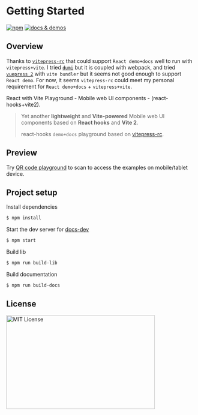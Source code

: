 # Getting Started

[![npm](https://img.shields.io/npm/v/rui-next)](https://www.npmjs.com/package/rui-next) <a href="https://nikoni.top/rui-next/docs/" target="_blank"><img src="https://img.shields.io/static/v1?label=&message=docs%20%26%20demos&color=3366cc" alt="docs & demos" /></a>

## Overview

Thanks to [`vitepress-rc`](https://github.com/cvnine/vitepress-rc) that could support `React demo+docs` well to run with `vitepress+vite`. I tried [`dumi`](https://d.umijs.org/) but it is coupled with webpack, and tried [`vuepress 2`](https://github.com/vuepress/vuepress-next) with `vite bundler` but it seems not good enough to support `React demo`. For now, it seems `vitepress-rc` could meet my personal requirement for `React demo+docs` + `vitepress+vite`.

React with Vite Playground - Mobile web UI components - (react-hooks+vite2).

> Yet another **lightweight** and **Vite-powered** Mobile web UI components based on **React hooks** and **Vite 2**.
>
> react-hooks `demo+docs` playground based on [vitepress-rc](https://github.com/cvnine/vitepress-rc).

## Preview

Try [QR code playground](https://nikoni.top/rui-next/docs/components/qr-code/demo/index.html) to scan to access the examples on mobile/tablet device.

## Project setup

Install dependencies

```bash
$ npm install
```

Start the dev server for [docs-dev](http://localhost:3000/rui-next/docs/)

```bash
$ npm start
```

Build lib

```bash
$ npm run build-lib
```

Build documentation

```bash
$ npm run build-docs
```

## License

<img src="https://nikoni.top/images/niko-mit-react.png" alt="MIT License" width="396" height="250"/>
